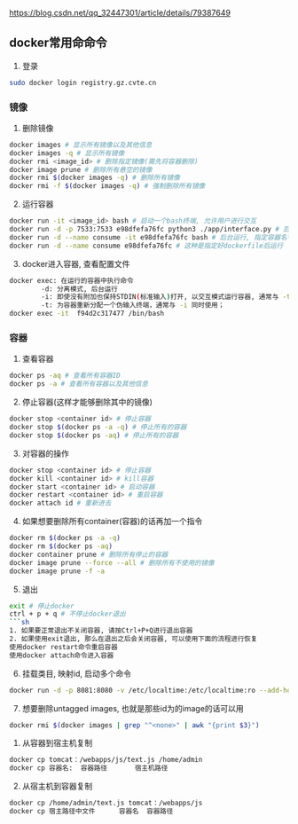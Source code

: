 https://blog.csdn.net/qq_32447301/article/details/79387649

## docker常用命命令

1. 登录
```sh
sudo docker login registry.gz.cvte.cn
```

### 镜像
1. 删除镜像
```sh
docker images # 显示所有镜像以及其他信息
docker images -q # 显示所有镜像
docker rmi <image_id> # 删除指定镜像(需先将容器删除)
docker image prune # 删除所有悬空的镜像
docker rmi $(docker images -q) # 删除所有镜像
docker rmi -f $(docker images -q) # 强制删除所有镜像
```
2. 运行容器
```sh
docker run -it <image_id> bash # 启动一个bash终端, 允许用户进行交互
docker run -d -p 7533:7533 e98dfefa76fc python3 ./app/interface.py # 后台运行, 指定端口
docker run -d --name consume -it e98dfefa76fc bash # 后台运行, 指定容器名字
docker run -d --name consume e98dfefa76fc # 这种是指定好dockerfile后运行
```
3. docker进入容器, 查看配置文件
```sh
docker exec: 在运行的容器中执行命令
        -d: 分离模式, 后台运行
        -i: 即使没有附加也保持STDIN(标准输入)打开, 以交互模式运行容器, 通常与 -t 同时使用
        -t: 为容器重新分配一个伪输入终端，通常与 -i 同时使用；
docker exec -it  f94d2c317477 /bin/bash
```


### 容器
1. 查看容器
```sh
docker ps -aq # 查看所有容器ID
docker ps -a # 查看所有容器以及其他信息
```
2. 停止容器(这样才能够删除其中的镜像)
```sh
docker stop <container id> # 停止容器
docker stop $(docker ps -a -q) # 停止所有的容器
docker stop $(docker ps -aq) # 停止所有的容器
```
3. 对容器的操作
```sh
docker stop <container id> # 停止容器
docker kill <container id> # kill容器
docker start <container id> # 启动容器
docker restart <container id> # 重启容器
docker attach id # 重新进去
```
4. 如果想要删除所有container(容器)的话再加一个指令
```sh
docker rm $(docker ps -a -q)
docker rm $(docker ps -aq)
docker container prune # 删除所有停止的容器
docker image prune --force --all # 删除所有不使用的镜像
docker image prune -f -a
```
5. 退出
```sh
exit # 停止docker
ctrl + p + q # 不停止docker退出
```sh
1. 如果要正常退出不关闭容器, 请按Ctrl+P+Q进行退出容器
2. 如果使用exit退出, 那么在退出之后会关闭容器, 可以使用下面的流程进行恢复
使用docker restart命令重启容器
使用docker attach命令进入容器
```
6. 挂载类目, 映射id, 启动多个命令
```sh
docker run -d -p 8081:8080 -v /etc/localtime:/etc/localtime:ro --add-host=dp-master001.gz.cvte.cn:10.21.25.161 --add-host=dp-master001:10.21.25.161 c7ce71ad3d33 sh -c './usr/chenjw/apache-tomcat-8.5.47/bin/startup.sh && tail -f ./usr/chenjw/apache-tomcat-8.5.47/logs/catalina.out'
```
7. 想要删除untagged images, 也就是那些id为的image的话可以用
```sh
docker rmi $(docker images | grep "^<none>" | awk "{print $3}")
```


1.  从容器到宿主机复制
```sh
docker cp tomcat：/webapps/js/text.js /home/admin
docker cp 容器名:  容器路径       宿主机路径
```
2. 从宿主机到容器复制
```sh
docker cp /home/admin/text.js tomcat：/webapps/js
docker cp 宿主路径中文件      容器名  容器路径  
```